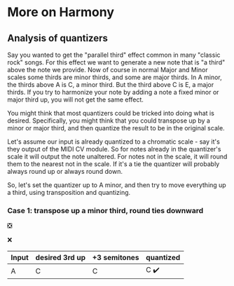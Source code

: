 # More on Harmony

## Analysis of quantizers

Say you wanted to get the "parallel third" effect common in many "classic rock" songs. For this effect we want to generate a new note that is "a third" above the note we provide. Now of course in normal Major and Minor scales some thirds are minor thirds, and some are major thirds. In A minor, the thirds above A is C, a minor third. But the third above C is E, a major thirds. If you try to harmonize your note by adding a note a fixed minor or major third up, you will not get the same effect.

You might think that most quantizers could be tricked into doing what is desired. Specifically, you might think that you could transpose up by a minor or major third, and then quantize the result to be in the original scale.

Let's assume our input is already quantized to a chromatic scale - say it's they output of the MIDI CV module. So for notes already in the quantizer's scale it will output the note unaltered. For notes not in the scale, it will round them to the nearest not in the scale. If it's a tie the quantizer will probably always round up or always round down.

So, let's set the quantizer up to A minor, and then try to move everything up a third, using transposition and quantizing.

### Case 1: transpose up a minor third, round ties downward

:negative_squared_cross_mark:

❌

| Input | desired 3rd up | +3 semitones | quantized |
| --- | --- | --- | --- |
| A | C | C | C :heavy_check_mark: |